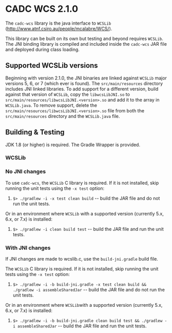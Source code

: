 # CADC WCS 2.1.0

The `cadc-wcs` library is the java interface to `WCSLib` (http://www.atnf.csiro.au/people/mcalabre/WCS/).

This library can be built on its own but testing and beyond requires `WCSLib`. The JNI binding library is
compiled and included inside the `cadc-wcs` JAR file and deployed during class loading.

## Supported WCSLib versions

Beginning with version 2.1.0, the JNI binaries are linked against `WCSLib` major versions 5, 6, or 7 (which ever is found).  The
`src/main/resources` directory includes JNI linked libraries.  To add support for a different version, build
against that version of `WCSLib`, copy the `libwcsLibJNI.so` to `src/main/resources/libwcsLibJNI.<version>.so` and add 
it to the array in `WCSLib.java`.  To remove support, delete the `src/main/resources/libwcsLibJNI.<version>.so` file from
both the `src/main/resources` directory and the `WCSLib.java` file.

## Building & Testing

JDK 1.8 (or higher) is required.  The Gradle Wrapper is provided.

### WCSLib

### No JNI changes

To use `cadc-wcs`, the `WCSLib` C library is required.  If it is not installed, skip running the unit tests using the `-x test` option:

 1. `$> ./gradlew -i -x test clean build` -- build the JAR file and do not run the unit tests.

Or in an environment where `WCSLib` with a supported version (currently 5.x, 6.x, or 7.x) is installed:

 1. `$> ./gradlew -i clean build test` -- build the JAR file and run the unit tests.

### With JNI changes

If JNI changes are made to wcslib.c, use the `build-jni.gradle` build file. 

The `WCSLib` C library is required. If it is not installed, skip running the unit tests using the `-x test` option:

1. `$> ./gradlew -i -b build-jni.gradle -x test clean build && ./gradlew -i assembleSharedJar` -- build the JAR file 
and do not run the unit tests.

Or in an environment where `WCSLib`with a supported version (currently 5.x, 6.x, or 7.x) is installed:

1. `$> ./gradlew -i -b build-jni.gradle clean build test && ./gradlew -i assembleSharedJar` -- build the JAR file and run the unit tests.
